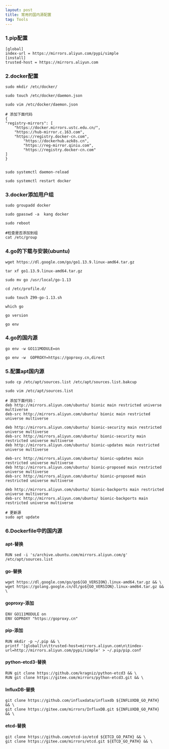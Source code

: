 ```yaml
---
layout: post
title: 常用的国内源配置
tag: Tools
---
```


### 1.pip配置

    [global]
    index-url = https://mirrors.aliyun.com/pypi/simple
    [install]
    trusted-host = https://mirrors.aliyun.com

### 2.docker配置

    sudo mkdir /etc/docker/

    sudo touch /etc/docker/daemon.json

    sudo vim /etc/docker/daemon.json

    # 添加下面代码
    {
    "registry-mirrors": [
        "https://docker.mirrors.ustc.edu.cn/",
        "https://hub-mirror.c.163.com",
        "https://registry.docker-cn.com",
            "https://dockerhub.azk8s.cn",
            "https://reg-mirror.qiniu.com",
            "https://registry.docker-cn.com"
    ]
    }


    sudo systemctl daemon-reload
    
    sudo systemctl restart docker

### 3.docker添加用户组
    sudo groupadd docker
 
    sudo gpasswd -a  kang docker     

    sudo reboot

    #检查是否添加到组
    cat /etc/group    

### 4.go的下载与安装(ubuntu)
    wget https://dl.google.com/go/go1.13.9.linux-amd64.tar.gz

    tar xf go1.13.9.linux-amd64.tar.gz

    sudo mv go /usr/local/go-1.13

    cd /etc/profile.d/

    sudo touch Z99-go-1.13.sh    

    which go 

    go version

    go env

### 4.go的国内源

    go env -w GO111MODULE=on

    go env -w  GOPROXY=https://goproxy.cn,direct

### 5.配置apt国内源

    sudo cp /etc/apt/sources.list /etc/apt/sources.list.bakcup

    sudo vim /etc/apt/sources.list 

    # 添加下面代码：
    deb http://mirrors.aliyun.com/ubuntu/ bionic main restricted universe multiverse
    deb-src http://mirrors.aliyun.com/ubuntu/ bionic main restricted universe multiverse

    deb http://mirrors.aliyun.com/ubuntu/ bionic-security main restricted universe multiverse
    deb-src http://mirrors.aliyun.com/ubuntu/ bionic-security main restricted universe multiverse
    deb http://mirrors.aliyun.com/ubuntu/ bionic-updates main restricted universe multiverse

    deb-src http://mirrors.aliyun.com/ubuntu/ bionic-updates main restricted universe multiverse
    deb http://mirrors.aliyun.com/ubuntu/ bionic-proposed main restricted universe multiverse
    deb-src http://mirrors.aliyun.com/ubuntu/ bionic-proposed main restricted universe multiverse

    deb http://mirrors.aliyun.com/ubuntu/ bionic-backports main restricted universe multiverse
    deb-src http://mirrors.aliyun.com/ubuntu/ bionic-backports main restricted universe multiverse

    # 更新源
    sudo apt update

### 6.Dockerfile中的国内源

#### apt-替换
    RUN sed -i 's/archive.ubuntu.com/mirrors.aliyun.com/g' /etc/apt/sources.list

#### go-替换
    wget https://dl.google.com/go/go${GO_VERSION}.linux-amd64.tar.gz && \
    wget https://golang.google.cn/dl/go${GO_VERSION}.linux-amd64.tar.gz && \

#### goproxy-添加
    ENV GO111MODULE on
    ENV GOPROXY "https://goproxy.cn"

#### pip-添加
    RUN mkdir -p ~/.pip && \
    printf '[global]\n\ttrusted-host=mirrors.aliyun.com\n\tindex-url=http://mirrors.aliyun.com/pypi/simple' > ~/.pip/pip.conf

#### python-etcd3-替换
    RUN git clone https://github.com/kragniz/python-etcd3 && \
    RUN git clone https://gitee.com/mirrors/python-etcd3.git && \

#### InfluxDB-替换
    git clone https://github.com/influxdata/influxdb ${INFLUXDB_GO_PATH} && \
    git clone https://gitee.com/mirrors/InfluxDB.git ${INFLUXDB_GO_PATH} && \

#### etcd-替换
    git clone https://github.com/etcd-io/etcd ${ETCD_GO_PATH} && \
    git clone https://gitee.com/mirrors/etcd.git ${ETCD_GO_PATH} && \





